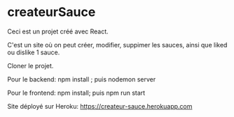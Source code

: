 # createurSauce
Ceci est un projet créé avec React.

C'est un site où on peut créer, modifier, suppimer les sauces, ainsi que liked ou dislike 1 sauce.

Cloner le projet. 

Pour le backend: npm install ; puis nodemon server 

Pour le frontend: npm install; puis npm run start

Site déployé sur Heroku: https://createur-sauce.herokuapp.com
